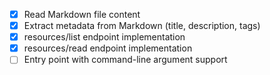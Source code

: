 - [x] Read Markdown file content
- [x] Extract metadata from Markdown (title, description, tags)
- [x] resources/list endpoint implementation
- [x] resources/read endpoint implementation
- [ ] Entry point with command-line argument support
